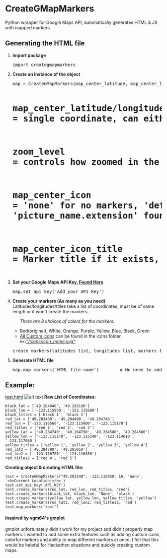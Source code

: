 # CreateGMapMarkers
Python wrapper for Google Maps API, automatically generates HTML & JS with mapped markers

## Generating the HTML file
<ol>
<li><b>Import package</b></li>
<pre>
import creategmapmarkers
</pre>

<li><b>Create an instance of the object </b></li>
<pre>
map = CreateGMapMarkers(map_center_latitude, map_center_longitude, zoom_level, map_center_icon, map_center_icon_title)

# map_center_latitude/longitude = single coordinate, can either be a string or a float
# zoom_level = controls how zoomed in the map will render, ranges from 0-18
# map_center_icon = 'none' for no markers, 'default' for pin seen in example below, 'picture_name.extension' found in icons folder 
# map_center_icon_title = Marker title if it exists, can pass HTML content
</pre>

<li><b>Set your Google Maps API Key, <a href="https://developers.google.com/maps/documentation/javascript/get-api-key">Found Here</a></b></li>
<pre>
map.set_api_key('Add_your_API_Key')
</pre>

<li><b>Create your markers (As many as you need)</b></li>
Latitudes/longitudes/titles take a list of coordinates, must be of same length or it won't create the markers.
<ul>

<i>There are 8 choices of colors for the markers:</i>
<li>Red(original), White, Orange, Purple, Yellow, Blue, Black, Green</li>
<li><a href="http://map-icons.com/">All Custom icons</a> can be found in the icons folder, ex:<i><a href="https://github.com/jctissier/CreateGMapMarkers/tree/master/icons">"/icons/icon_name.svg"</a></i></li>
</ul>
<pre>
create_markers(latitudes_list, longitudes_list, markers_titles_list, markers_color)
</pre>

<li><b>Generate HTML file</b></li>
<pre>
map.map_markers('HTML file name')        # No need to add .html
</pre>
</ol>

## Example: 
[test.html](http://creategmapmarkers-test.bitballoon.com/)
![alt text](http://i.imgur.com/eD7Qc28.png)
**Raw List of Coordinates:**
```
black_lat = ['49.284040', '49.283190']
black_lon = ['-123.115950', '-123.115680']
black_titles = ['black 1', 'black 2']
red_lat = ['49.283460', '49.284490', '49.284740']
red_lon = ['-123.116560', '-123.115000', '-123.115170']
red_titles = ['red 1', 'red 2', 'red 3']
yellow_lat = ['49.284740', '49.284790', '49.284580', '49.284580']
yellow_lon = ['-123.115170', '-123.115240', '-123.114610', '-123.117080']
yellow_titles = ['yellow 1', 'yellow 2', 'yellow 3', 'yellow 4']
red_lat2 = ['49.284790', '49.285050']
red_lon2 = ['-123.116780', '-123.116350']
red_titles2 = ['red 4', 'red 5']
```
**Creating object & creating HTML file:**
```
test = CreateGMapMarkers("49.283140", -123.115950, 16, 'none', '<b>Current Location!</b>')
test.set_api_key('API_KEY')
test.create_markers(red_lat, red_lon, red_titles, 'red')
test.create_markers(black_lat, black_lon, 'None', 'black')
test.create_markers(yellow_lat, yellow_lon, yellow_titles, 'yellow')
test.create_markers(red_lat2, red_lon2, red_titles2, 'red')
test.map_markers('test')
```

#### Inspired by vgm64's [gmplot](https://github.com/vgm64/gmplot)
gmplot unfortunately didn't work for my project and didn't properly map markers. I wanted to add some extra features such as adding custom icons, colorful markers and ability to map different markers at once. I felt that this would be helpful for Hackathon situations and quickly creating custom maps. 
